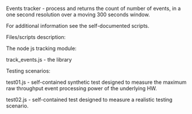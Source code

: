 
Events tracker - process and returns the count of number of
  events, in a one second resolution over a moving 300
  seconds window.

For additional information see the self-documented scripts.


Files/scripts description:

The node js tracking module:

track_events.js - the library



Testing scenarios:

test01.js - self-contained synthetic test designed to measure
    the maximum raw throughput event processing power of the
    underlying HW.

test02.js - self-contained test designed to measure
    a realistic testing scenario.
